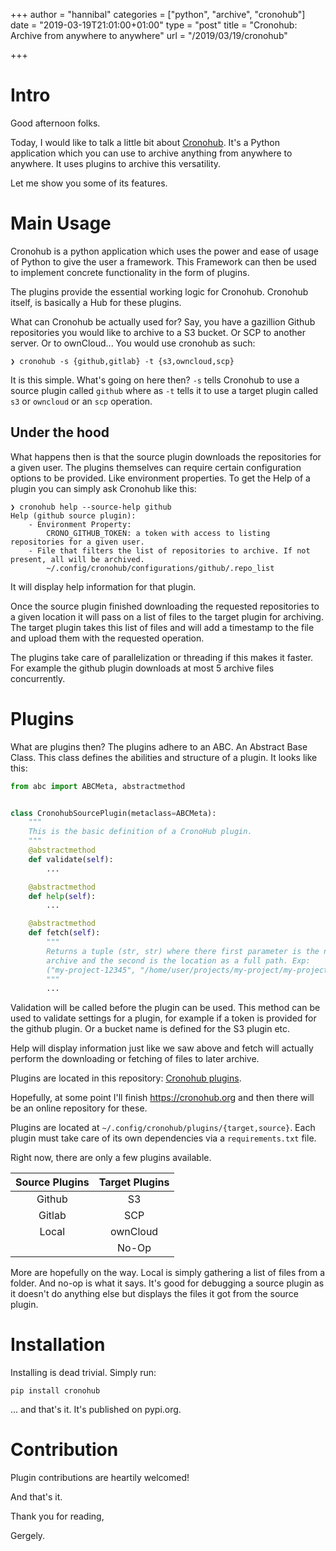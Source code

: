 +++
author = "hannibal"
categories = ["python", "archive", "cronohub"]
date = "2019-03-19T21:01:00+01:00"
type = "post"
title = "Cronohub: Archive from anywhere to anywhere"
url = "/2019/03/19/cronohub"

+++

# Intro

Good afternoon folks.

Today, I would like to talk a little bit about [Cronohub](https://github.com/cronohub/cronohub). It's a Python application
which you can use to archive anything from anywhere to anywhere. It uses plugins to archive this versatility.

Let me show you some of its features.

# Main Usage

Cronohub is a python application which uses the power and ease of usage of Python to give the user a
framework. This Framework can then be used to implement concrete functionality in the form of plugins.

The plugins provide the essential working logic for Cronohub. Cronohub itself, is basically a Hub for these
plugins.

What can Cronohub be actually used for? Say, you have a gazillion Github repositories you would like to archive to a
S3 bucket. Or SCP to another server. Or to ownCloud... You would use cronohub as such:

~~~console
❯ cronohub -s {github,gitlab} -t {s3,owncloud,scp}
~~~

It is this simple. What's going on here then? `-s` tells Cronohub to use a source plugin called `github` where as
`-t` tells it to use a target plugin called `s3` or `owncloud` or an `scp` operation.

## Under the hood

What happens then is that the source plugin downloads the repositories for a given user. The plugins themselves can
require certain configuration options to be provided. Like environment properties. To get the Help of a plugin you
can simply ask Cronohub like this:

~~~console
❯ cronohub help --source-help github
Help (github source plugin):
    - Environment Property:
        CRONO_GITHUB_TOKEN: a token with access to listing repositories for a given user.
    - File that filters the list of repositories to archive. If not present, all will be archived.
        ~/.config/cronohub/configurations/github/.repo_list
~~~

It will display help information for that plugin.

Once the source plugin finished downloading the requested repositories to a given location it will pass on a list
of files to the target plugin for archiving. The target plugin takes this list of files and will add a timestamp
to the file and upload them with the requested operation.

The plugins take care of parallelization or threading if this makes it faster. For example the github plugin downloads
at most 5 archive files concurrently.

# Plugins

What are plugins then? The plugins adhere to an ABC. An Abstract Base Class. This class defines the abilities and
structure of a plugin. It looks like this:

~~~python
from abc import ABCMeta, abstractmethod


class CronohubSourcePlugin(metaclass=ABCMeta):
    """
    This is the basic definition of a CronoHub plugin.
    """
    @abstractmethod
    def validate(self):
        ...

    @abstractmethod
    def help(self):
        ...

    @abstractmethod
    def fetch(self):
        """
        Returns a tuple (str, str) where there first parameter is the name of the
        archive and the second is the location as a full path. Exp:
        ("my-project-12345", "/home/user/projects/my-project/my-project.tar.gz")
        """
        ...
~~~

Validation will be called before the plugin can be used. This method can be used to validate settings
for a plugin, for example if a token is provided for the github plugin. Or a bucket name is defined for the
S3 plugin etc.

Help will display information just like we saw above and fetch will actually perform the downloading or
fetching of files to later archive.

Plugins are located in this repository: [Cronohub plugins](https://github.com/cronohub/plugins).

Hopefully, at some point I'll finish https://cronohub.org and then there will be an online repository for these.

Plugins are located at `~/.config/cronohub/plugins/{target,source}`. Each plugin must take care of its own
dependencies via a `requirements.txt` file.

Right now, there are only a few plugins available.

| Source Plugins | Target Plugins   |
|:--------------:|:----------------:|
| Github         | S3               |
| Gitlab         | SCP              |
| Local          | ownCloud         |
|                | No-Op            |

More are hopefully on the way. Local is simply gathering a list of files from a folder. And no-op is what it says. It's good for debugging a source plugin as it doesn't do anything else but displays the files it got from the source plugin.

# Installation

Installing is dead trivial. Simply run:

~~~console
pip install cronohub
~~~

... and that's it. It's published on pypi.org.

# Contribution

Plugin contributions are heartily welcomed!

And that's it.

Thank you for reading,

Gergely.
